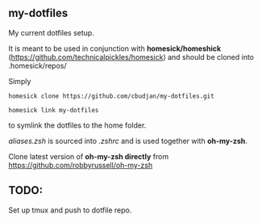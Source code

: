 ## my-dotfiles ##

My current dotfiles setup.

It is meant to be used in conjunction with **homesick/homeshick** (https://github.com/technicalpickles/homesick) and should be cloned into .homesick/repos/

Simply 

    homesick clone https://github.com/cbudjan/my-dotfiles.git

    homesick link my-dotfiles

to symlink the dotfiles to the home folder.

*aliases.zsh* is sourced into *.zshrc* and is used together with **oh-my-zsh**.

Clone latest version of **oh-my-zsh directly** from https://github.com/robbyrussell/oh-my-zsh

## TODO: ##

Set up tmux and push to dotfile repo.
